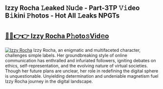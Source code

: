 ## Izzy Rocha 𝙻eaked 𝙽u𝚍e - Part-3TP 𝚅𝚒deo B𝚒kini 𝙿hotos - Hot All 𝙻eaks NPGTs

# <h2><a href="http://ld6bme.urlbe.top/?page=Izzy+Rocha">🔗🔗👉👉 Izzy Rocha P𝚑oto𝚜Vid𝚎o</a></h2>

[![Izzy Rocha](https://i.imgur.com/eBuTRDB.gif)](http://ld6bme.urlbe.top/?page=Izzy+Rocha)
Izzy Rocha, an enigmatic and multifaceted character, challenges simple labels. Her groundbreaking style of online communication has enthralled and infuriated followers, igniting debates on ethics, self-representation, and the evolving nature of virtual societies. Though her future plans are unclear, her role in redefining the digital sphere is unquestionable. Unyielding determination and undeniable magnetism fuel Izzy Rocha journey in the digital landscape.
